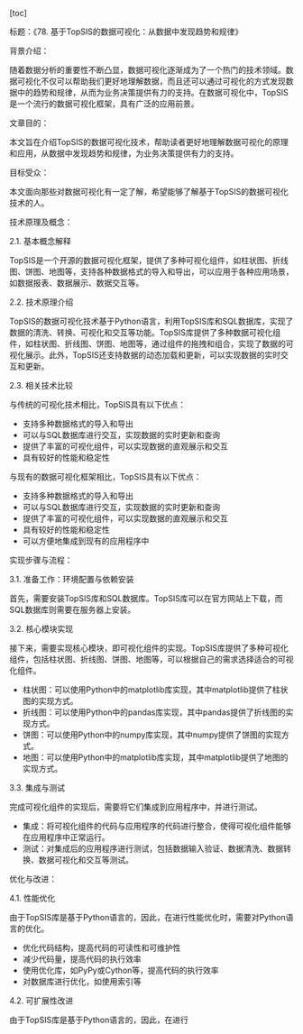 
[toc]                    
                
                
标题：《78. 基于TopSIS的数据可视化：从数据中发现趋势和规律》

背景介绍：

随着数据分析的重要性不断凸显，数据可视化逐渐成为了一个热门的技术领域。数据可视化不仅可以帮助我们更好地理解数据，而且还可以通过可视化的方式发现数据中的趋势和规律，从而为业务决策提供有力的支持。在数据可视化中，TopSIS是一个流行的数据可视化框架，具有广泛的应用前景。

文章目的：

本文旨在介绍TopSIS的数据可视化技术，帮助读者更好地理解数据可视化的原理和应用，从数据中发现趋势和规律，为业务决策提供有力的支持。

目标受众：

本文面向那些对数据可视化有一定了解，希望能够了解基于TopSIS的数据可视化技术的人。

技术原理及概念：

2.1. 基本概念解释

TopSIS是一个开源的数据可视化框架，提供了多种可视化组件，如柱状图、折线图、饼图、地图等，支持各种数据格式的导入和导出，可以应用于各种应用场景，如数据报表、数据展示、数据交互等。

2.2. 技术原理介绍

TopSIS的数据可视化技术基于Python语言，利用TopSIS库和SQL数据库，实现了数据的清洗、转换、可视化和交互等功能。TopSIS库提供了多种数据可视化组件，如柱状图、折线图、饼图、地图等，通过组件的拖拽和组合，实现了数据的可视化展示。此外，TopSIS还支持数据的动态加载和更新，可以实现数据的实时交互和更新。

2.3. 相关技术比较

与传统的可视化技术相比，TopSIS具有以下优点：

- 支持多种数据格式的导入和导出
- 可以与SQL数据库进行交互，实现数据的实时更新和查询
- 提供了丰富的可视化组件，可以实现数据的直观展示和交互
- 具有较好的性能和稳定性

与现有的数据可视化框架相比，TopSIS具有以下优点：

- 支持多种数据格式的导入和导出
- 可以与SQL数据库进行交互，实现数据的实时更新和查询
- 提供了丰富的可视化组件，可以实现数据的直观展示和交互
- 具有较好的性能和稳定性
- 可以方便地集成到现有的应用程序中

实现步骤与流程：

3.1. 准备工作：环境配置与依赖安装

首先，需要安装TopSIS库和SQL数据库。TopSIS库可以在官方网站上下载，而SQL数据库则需要在服务器上安装。

3.2. 核心模块实现

接下来，需要实现核心模块，即可视化组件的实现。TopSIS库提供了多种可视化组件，包括柱状图、折线图、饼图、地图等，可以根据自己的需求选择适合的可视化组件。

- 柱状图：可以使用Python中的matplotlib库实现，其中matplotlib提供了柱状图的实现方式。
- 折线图：可以使用Python中的pandas库实现，其中pandas提供了折线图的实现方式。
- 饼图：可以使用Python中的numpy库实现，其中numpy提供了饼图的实现方式。
- 地图：可以使用Python中的matplotlib库实现，其中matplotlib提供了地图的实现方式。

3.3. 集成与测试

完成可视化组件的实现后，需要将它们集成到应用程序中，并进行测试。

- 集成：将可视化组件的代码与应用程序的代码进行整合，使得可视化组件能够在应用程序中正常运行。
- 测试：对集成后的应用程序进行测试，包括数据输入验证、数据清洗、数据转换、数据可视化和交互等测试。

优化与改进：

4.1. 性能优化

由于TopSIS库是基于Python语言的，因此，在进行性能优化时，需要对Python语言的优化。

- 优化代码结构，提高代码的可读性和可维护性
- 减少代码量，提高代码的执行效率
- 使用优化库，如PyPy或Cython等，提高代码的执行效率
- 对数据库进行优化，如使用索引等

4.2. 可扩展性改进

由于TopSIS库是基于Python语言的，因此，在进行

